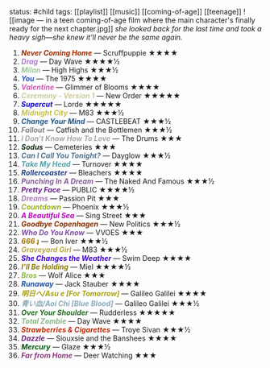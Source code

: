 status: #child 
tags: [[playlist]] [[music]] [[coming-of-age]] [[teenage]] 
![[image — in a teen coming-of-age film where the main character's finally ready for the next chapter.jpg]]
*she looked back for the last time and took a heavy sigh—she knew it’ll never be the same again.*

1. <b><i><span style="color:#9E2900">Never Coming Home</span></b></i> — Scruffpuppie ★★★★
2. <b><i><span style="color:#AF7FCA">Drag</span></b></i> — Day Wave ★★★★½
3. <b><i><span style="color:#96CA97">Milan</span></b></i> — High Highs ★★★½
4. <b><i><span style="color:#2E52BB">You</span></b></i> — The 1975 ★★★★
5. <b><i><span style="color:#D456B3">Valentine</span></b></i> — Glimmer of Blooms ★★★★
6. <b><i><span style="color:#CECB9E">Ceremony - Version 1</span></b></i> — New Order ★★★★★
7. <b><i><span style="color:#1008CB">Supercut</span></b></i> — Lorde ★★★★★
8. <b><i><span style="color:#C8C245">Midnight City</span></b></i> — M83 ★★★½
9. <b><i><span style="color:#245A89">Change Your Mind</span></b></i> — CASTLEBEAT ★★★½
10. <b><i><span style="color:#838383">Fallout</span></b></i> — Catfish and the Bottlemen ★★★½
11. <b><i><span style="color:#A9A9A9">I Don’t Know How To Love</span></b></i> — The Drums ★★★
12. <b><i><span style="color:#143116">Sodus</span></b></i> — Cemeteries ★★★
13. <b><i><span style="color:#537592">Can I Call You Tonight?</span></b></i> — Dayglow ★★★½
14. <b><i><span style="color:#57A0A7">Take My Head</span></b></i> — Turnover ★★★★
15. <b><i><span style="color:#1F4180">Rollercoaster</span></b></i> — Bleachers ★★★★
16. <b><i><span style="color:#855C94">Punching In A Dream</span></b></i> — The Naked And Famous ★★★½
17. <b><i><span style="color:#6C258A">Pretty Face</span></b></i> — PUBLIC ★★★★½
18. <b><i><span style="color:#AC7CBC">Dreams</span></b></i> — Passion Pit ★★★
19. <b><i><span style="color:#9DB020">Countdown</span></b></i> — Phoenix ★★★½
20. <b><i><span style="color:#B907BD">A Beautiful Sea</span></b></i> — Sing Street ★★★
21. <b><i><span style="color:#842F00">Goodbye Copenhagen</span></b></i> — New Politics ★★★½
22. <b><i><span style="color:#7E4FA0">Who Do You Know</span></b></i> — VVOES ★★★
23. <b><i><span style="color:#A27603">666 ʇ</span></b></i> — Bon Iver ★★★½ 
24. <b><i><span style="color:#B7A847">Graveyard Girl</span></b></i> — M83 ★★★½
25. <b><i><span style="color:#4201D7">She Changes the Weather</span></b></i> — Swim Deep ★★★★
26. <b><i><span style="color:#8E7B03">I’ll Be Holding</span></b></i> — Miel ★★★★½
27. <b><i><span style="color:#8ABC47">Bros</span></b></i> — Wolf Alice ★★★
28. <b><i><span style="color:#1E52A4">Runaway</span></b></i> — Jack Stauber ★★★★
29. <b><i><span style="color:#A7A218">明日へ/Asu e [For Tomorrow]</span></b></i> — Galileo Galilei ★★★★
30. <b><i><span style="color:#88AABA">青い血/Aoi Chi [Blue Blood]</span></b></i> — Galileo Galilei ★★★½
31. <b><i><span style="color:#256C25">Over Your Shoulder</span></b></i> — Rudderless ★★★★★
32. <b><i><span style="color:#86B486">Total Zombie</span></b></i> — Day Wave ★★★★ 
33. <b><i><span style="color:#BF2A07">Strawberries & Cigarettes</span></b></i> — Troye Sivan ★★★½
34. <b><i><span style="color:#77247D">Dazzle</span></b></i> — Siouxsie and the Banshees ★★★★
35. <b><i><span style="color:#08570F">Mercury</span></b></i> — Glaze ★★★½
36. <b><i><span style="color:#8E397E">Far from Home</span></b></i> — Deer Watching ★★★